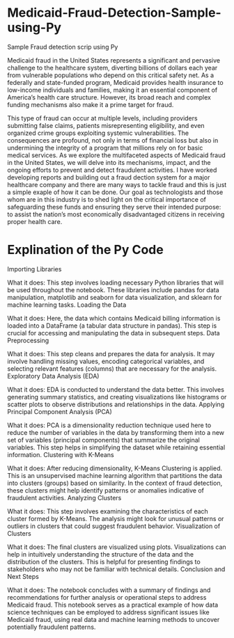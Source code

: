 # Medicaid-Fraud-Detection-Sample-using-Py
Sample Fraud detection scrip using Py

Medicaid fraud in the United States represents a significant and pervasive challenge to the healthcare system, diverting billions of dollars each year from vulnerable populations who depend on this critical safety net. As a federally and state-funded program, Medicaid provides health insurance to low-income individuals and families, making it an essential component of America’s health care structure. However, its broad reach and complex funding mechanisms also make it a prime target for fraud.

This type of fraud can occur at multiple levels, including providers submitting false claims, patients misrepresenting eligibility, and even organized crime groups exploiting systemic vulnerabilities. The consequences are profound, not only in terms of financial loss but also in undermining the integrity of a program that millions rely on for basic medical services. As we explore the multifaceted aspects of Medicaid fraud in the United States, we will delve into its mechanisms, impact, and the ongoing efforts to prevent and detect fraudulent activities. I have worked developing reports and building out a fraud dection system for a major healthcare company and there are many ways to tackle fraud and this is just a simple exaple of how it can be done.  Our goal as technologists and those whom are in this industry is to shed light on the critical importance of safeguarding these funds and ensuring they serve their intended purpose: to assist the nation’s most economically disadvantaged citizens in receiving proper health care. 


# Explination of the Py Code

Importing Libraries

What it does: This step involves loading necessary Python libraries that will be used throughout the notebook. These libraries include pandas for data manipulation, matplotlib and seaborn for data visualization, and sklearn for machine learning tasks.
Loading the Data

What it does: Here, the data which contains Medicaid billing information is loaded into a DataFrame (a tabular data structure in pandas). This step is crucial for accessing and manipulating the data in subsequent steps.
Data Preprocessing

What it does: This step cleans and prepares the data for analysis. It may involve handling missing values, encoding categorical variables, and selecting relevant features (columns) that are necessary for the analysis.
Exploratory Data Analysis (EDA)

What it does: EDA is conducted to understand the data better. This involves generating summary statistics, and creating visualizations like histograms or scatter plots to observe distributions and relationships in the data.
Applying Principal Component Analysis (PCA)

What it does: PCA is a dimensionality reduction technique used here to reduce the number of variables in the data by transforming them into a new set of variables (principal components) that summarize the original variables. This step helps in simplifying the dataset while retaining essential information.
Clustering with K-Means

What it does: After reducing dimensionality, K-Means Clustering is applied. This is an unsupervised machine learning algorithm that partitions the data into clusters (groups) based on similarity. In the context of fraud detection, these clusters might help identify patterns or anomalies indicative of fraudulent activities.
Analyzing Clusters

What it does: This step involves examining the characteristics of each cluster formed by K-Means. The analysis might look for unusual patterns or outliers in clusters that could suggest fraudulent behavior.
Visualization of Clusters

What it does: The final clusters are visualized using plots. Visualizations can help in intuitively understanding the structure of the data and the distribution of the clusters. This is helpful for presenting findings to stakeholders who may not be familiar with technical details.
Conclusion and Next Steps

What it does: The notebook concludes with a summary of findings and recommendations for further analysis or operational steps to address Medicaid fraud.
This notebook serves as a practical example of how data science techniques can be employed to address significant issues like Medicaid fraud, using real data and machine learning methods to uncover potentially fraudulent patterns.
